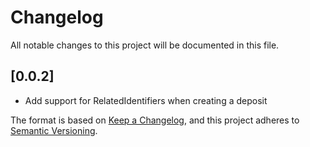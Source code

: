 # Changelog
All notable changes to this project will be documented in this file.

## [0.0.2]
- Add support for RelatedIdentifiers when creating a deposit

The format is based on [Keep a Changelog](https://keepachangelog.com/en/1.0.0/),
and this project adheres to [Semantic Versioning](https://semver.org/spec/v2.0.0.html).
